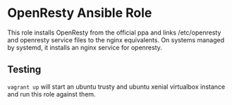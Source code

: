 # OpenResty Ansible Role
This role installs OpenResty from the official ppa and links /etc/openresty and openresty service files to the nginx equivalents. On systems managed by systemd, it installs an nginx service for openresty.


## Testing
`vagrant up` will start an ubuntu trusty and ubuntu xenial virtualbox instance and run this role against them.
